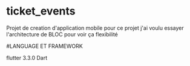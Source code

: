 # ticket_events
Projet de creation d'application mobile
pour ce projet j'ai voulu essayer l'architecture de BLOC pour voir ça flexibilité

#LANGUAGE ET FRAMEWORK

flutter 3.3.0 Dart 
